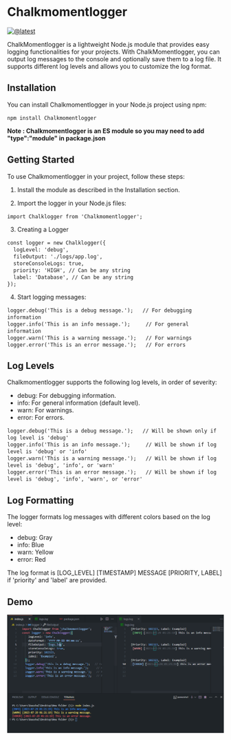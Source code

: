 # Chalkmomentlogger

[![@latest](https://img.shields.io/npm/v/chalkmomentlogger.svg)](https://www.npmjs.com/package/chalkmomentlogger)

ChalkMomentlogger is a lightweight Node.js module that provides easy logging functionalities for your projects. With ChalkMomentlogger, you can output log messages to the console and optionally save them to a log file. It supports different log levels and allows you to customize the log format.

## Installation

You can install Chalkmomentlogger in your Node.js project using npm:

```
npm install Chalkmomentlogger
```

**Note : Chalkmomentlogger is an ES module so you may need to add "type":"module" in package.json**

## Getting Started

To use Chalkmomentlogger in your project, follow these steps:

1. Install the module as described in the Installation section.

2. Import the logger in your Node.js files:
```
import Chalklogger from 'Chalkmomentlogger';
```
3. Creating a Logger
```
const logger = new Chalklogger({
  logLevel: 'debug',
  fileOutput: './logs/app.log',
  storeConsoleLogs: true,
  priority: 'HIGH', // Can be any string
  label: 'Database', // Can be any string
});
```

4. Start logging messages:
```
logger.debug('This is a debug message.');   // For debugging information
logger.info('This is an info message.');     // For general information
logger.warn('This is a warning message.');   // For warnings
logger.error('This is an error message.');   // For errors
```
## Log Levels

Chalkmomentlogger supports the following log levels, in order of severity:

* debug: For debugging information.
* info: For general information (default level).
* warn: For warnings.
* error: For errors.

```
logger.debug('This is a debug message.');   // Will be shown only if log level is 'debug'
logger.info('This is an info message.');     // Will be shown if log level is 'debug' or 'info'
logger.warn('This is a warning message.');   // Will be shown if log level is 'debug', 'info', or 'warn'
logger.error('This is an error message.');   // Will be shown if log level is 'debug', 'info', 'warn', or 'error'
```
## Log Formatting
The logger formats log messages with different colors based on the log level:

* debug: Gray
* info: Blue
* warn: Yellow
* error: Red

The log format is [LOG_LEVEL] [TIMESTAMP] MESSAGE [PRIORITY, LABEL] if 'priority' and 'label' are provided.

## Demo
![demo](demo.png)


